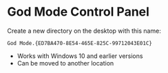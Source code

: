 
# God Mode Control Panel

Create a new directory on the desktop with this name:
```
God Mode.{ED7BA470-8E54-465E-825C-99712043E01C}
```
- Works with Windows 10 and earlier versions
- Can be moved to another location
